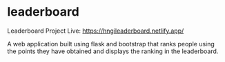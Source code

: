 # leaderboard

Leaderboard Project
Live: https://hngileaderboard.netlify.app/

A web application built using flask and bootstrap that ranks people using the points they have obtained and displays the ranking in the leaderboard. 

